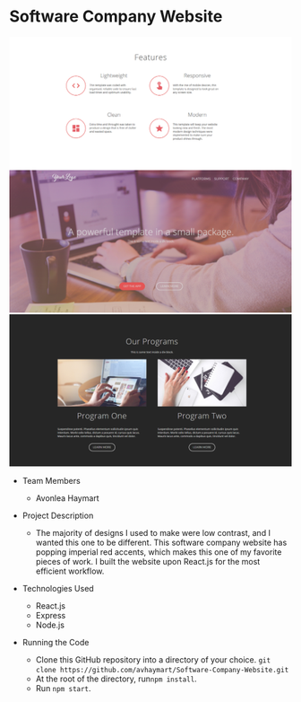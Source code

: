 # Software Company Website

<img src="/public/screenshots/1.png" alt="image" />
<img src="/public/screenshots/2.png" alt="image" />
<img src="/public/screenshots/3.png" alt="image" />


* Team Members
   * Avonlea Haymart

* Project Description
   * The majority of designs I used to make were low contrast, and I wanted this one to be different. This software company website has popping imperial red accents, which makes this one of my favorite pieces of work. I built the website upon React.js for the most efficient workflow.

* Technologies Used
  * React.js
  * Express
  * Node.js
* Running the Code
  * Clone this GitHub repository into a directory of your choice.
  ```git clone https://github.com/avhaymart/Software-Company-Website.git```
  * At the root of the directory, run```npm install```.
  * Run ```npm start```.
